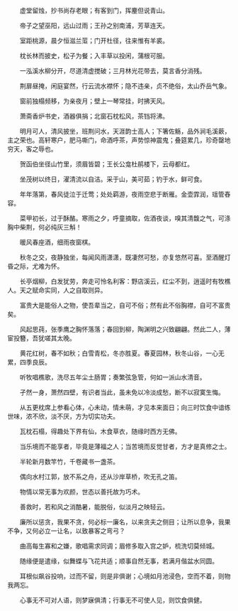 <!-- { "loadSidebar": true } -->
　　虚堂留烛，抄书尚存老眼；有客到门，挥麈但说青山。

　　帝子之望巫阳，远山过雨；王孙之别南浦，芳草连天。

　　室距桃源，晨夕恒滋兰菃；门开杜径，往来惟有羊裘。

　　枕长林而披史，松子为餐；入丰草以投闲，蒲根可服。

　　一泓溪水柳分开，尽道清虚搅破；三月林光花带去，莫言香分消残。

　　荆扉昼掩，闲庭宴然，行云流水襟怀；隐不违亲，贞不绝俗，太山乔岳气象。

　　窗前独榻频移，为亲夜月；壁上一琴常挂，时拂天风。

　　萧斋香炉书史，酒器俱捐；北窗石枕松风，茶铛将沸。

　　明月可人，清风披坐，班荆问水，天涯韵士高人；下箸佐觞，品外涧毛溪蔌，主之荣也。高轩寒户，肥马嘶门，命酒呼茶，声势惊神震鬼；叠筵累几，珍奇罄地穷天，客之辱也。

　　贺函伯坐径山竹里，须眉皆碧；王长公龛杜鹃楼下，云母都红。

　　坐茂树以终日，濯清流以自洁。采于山，美可茹；钓于水，鲜可食。

　　年年落第，春风徒泣于迁莺；处处羁游，夜雨空悲于断雁。金壶霏润，瑶管舂容。

　　菜甲初长，过于酥酪。寒雨之夕，呼童摘取，佐酒夜谈，嗅其清馥之气，可涤胸中柴荆，何必纯灰三斛！

　　暖风春座酒，细雨夜窗棋。

　　秋冬之交，夜静独坐，每闻风雨潇潇，既凄然可愁，亦复悠然可喜。至酒醒灯昏之际，尤难为怀。

　　长亭烟柳，白发犹劳，奔走可怜名利客：野店溪云，红尘不到，逍遥时有牧樵人。天之赋命实同，人之自取则异。

　　富贵大是能俗人之物，使吾辈当之，自可不俗；然有此不俗胸襟，自可不富贵矣。

　　风起思莼，张季鹰之胸怀落落；春回到柳，陶渊明之兴致翩翩。然此二人，薄宦投簪，吾犹嗟其太晚。

　　黄花红树，春不如秋；白雪青松，冬亦胜夏。春夏园林，秋冬山谷，一心无累，四季良辰。

　　听牧唱樵歌，洗尽五年尘土肠胃；奏繁弦急管，何如一派山水清音。

　　孑然一身，萧然四壁，有识者当此，虽未免以冷淡成愁，断不以寂寞生悔。

　　从五更枕席上参看心体，心未动，情未萌，才见本来面日；向三时饮食中谙练世味，浓不欣，淡不厌，方为切实功夫。

　　瓦枕石榻，得趣处下界有仙，木食草衣，随缘时西方无佛。

　　当乐境而不能享者，毕竟是薄福之人；当苦境而反觉甘者，方才是真修之士。

　　半轮新月数竿竹，千卷藏书一盏茶。

　　偶向水村江郭，放不系之舟，还从沙岸草桥，吹无孔之笛。

　　物情以常无事为欢颜，世态以善托故为巧术。

　　善救时，若和风之消酷暑，能脱俗，似淡月之映轻云。

　　廉所以惩贪，我果不贪，何必标一廉名，以来贪夫之侧目；让所以息争，我果不争，又何必立一让名，以致暴客之弯弓？

　　曲高每生寡和之嫌，歌唱需求同调；眉修多取入宫之妒，梳洗切莫倾城。

　　随缘便是遣缘，似舞蝶与飞花共适；顺事自然无事，若满月偕盆水同圆。

　　耳根似飙谷投响，过而不留，则是非俱谢；心境如月池浸色，空而不着，则物我两忘。

　　心事无不可对人语，则梦寐俱清；行事无不可使人见，则饮食俱健。
